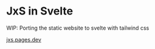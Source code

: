 # JxS in Svelte

WIP: Porting the static website to svelte with tailwind css

[jxs.pages.dev](https://jxs.pages.dev)
